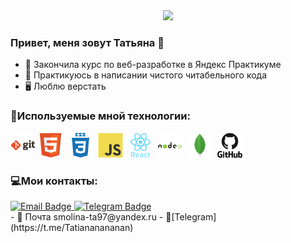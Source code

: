 <div id="header" align="center">
  <img src="https://media.giphy.com/media/qT3NpahR7tGnOqqjng/giphy.gif" width="100"/>
</div>
  
  ### Привет, меня зовут Татьяна 👋

- 🔭 Закончила курс по веб-разработке в Яндекс Практикуме
- 🌱 Практикуюсь в написании чистого читабельного кода
- 🖥  Люблю верстать

 ### 🔨Используемые мной технологии: 
 <div>
  <img src="https://github.com/devicons/devicon/blob/master/icons/git/git-original-wordmark.svg" title="Git" **alt="Git" width="40" height="40"/>
  <img src="https://github.com/devicons/devicon/blob/master/icons/html5/html5-original.svg" title="HTML5" alt="HTML" width="40" height="40"/>&nbsp;
  <img src="https://github.com/devicons/devicon/blob/master/icons/css3/css3-plain-wordmark.svg"  title="CSS3" alt="CSS" width="40" height="40"/>&nbsp;
  <img src="https://github.com/devicons/devicon/blob/master/icons/javascript/javascript-original.svg" title="JavaScript" alt="JavaScript" width="40" height="40"/>&nbsp;
  <img src="https://github.com/devicons/devicon/blob/master/icons/react/react-original-wordmark.svg" title="React" alt="React" width="40" height="40"/>&nbsp;
  <img src="https://github.com/devicons/devicon/blob/master/icons/nodejs/nodejs-original-wordmark.svg" title="NodeJS" alt="NodeJS" width="40" height="40"/>&nbsp;
  <img src="https://github.com/devicons/devicon/blob/master/icons/mongodb/mongodb-original.svg" title="MongoDB" alt="MongoDB" width="40" height="40"/>&nbsp;
  <img src="https://github.com/devicons/devicon/blob/master/icons/github/github-original-wordmark.svg" title="GitHub" alt="GitHub" width="40" height="40"/>&nbsp;
</div>  

### 💻Мои контакты:
<div>
  <a href="mailto:smolina-ta97@yandex.ru">
  <img src="https://img.shields.io/badge/Email-yellow?style=for-the-badge&logo=smolina-ta97@yandex.ru&logoColor=white" alt="Email Badge"/>
  </a>
  <a href="https://t.me/Tatiananananan">
  <img src="https://img.shields.io/badge/Telegram-blue?style=for-the-badge&logo=telegram&logoColor=white" alt="Telegram Badge"/>
  </a>
</div>
- 📧 Почта smolina-ta97@yandex.ru
- 📱[Telegram](https://t.me/Tatiananananan)
